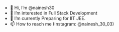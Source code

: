 - 👋 Hi, I’m @nainesh30
- 👀 I’m interested in Full Stack Development
- 🌱 I’m currently Preparing for IIT JEE.
- 📫 How to reach me  (Instagram: @nainesh_30_03)

<!---
nainesh30/nainesh30 is a ✨ special ✨ repository because its `README.md` (this file) appears on your GitHub profile.
You can click the Preview link to take a look at your changes.
--->
